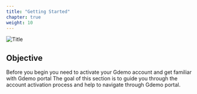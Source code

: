 ```yaml
---
title: "Getting Started"
chapter: true
weight: 10
---
```


![Title](/images/GettingStarted.jpg)
## Objective

Before you begin you need to activate your Gdemo account and get familiar with Gdemo portal The goal of this section is to guide you through the account activation process and help to navigate through Gdemo portal.


